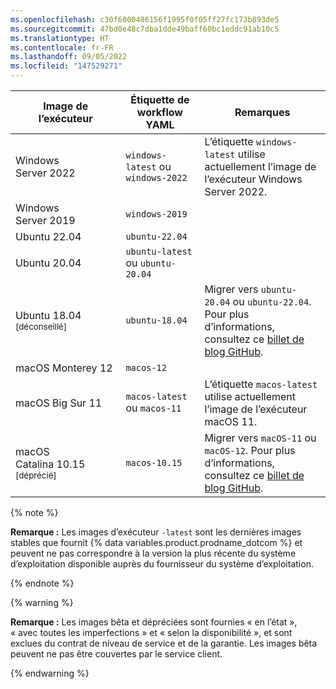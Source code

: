 ```yaml
---
ms.openlocfilehash: c30f6000486156f1995f0f05ff27fc173b893de5
ms.sourcegitcommit: 47bd0e48c7dba1dde49baff60bc1eddc91ab10c5
ms.translationtype: HT
ms.contentlocale: fr-FR
ms.lasthandoff: 09/05/2022
ms.locfileid: "147529271"
---
```

<table style="width:100%">
<thead>
  <tr>
    <th style="width:35%"><b>Image de l’exécuteur</b></th>
    <th style="width:25%"><b>Étiquette de workflow YAML</b></th>
    <th style="width:40%"><b>Remarques</b></th>
  </tr>
</thead>
<tbody>
<tr>
<td>
Windows Server 2022
</td>
<td>
<code>windows-latest</code> ou <code>windows-2022</code>
</td>
<td>
L’étiquette <code>windows-latest</code> utilise actuellement l’image de l’exécuteur Windows Server 2022.
</td>
</tr>
<tr>
<td>
Windows Server 2019
</td>
<td>
<code>windows-2019</code>
</td>
<td>
</td>
</tr>
<tr>
<td>
Ubuntu 22.04
</td>
<td>
<code>ubuntu-22.04</code>
</td>
<td>
</td>
</tr>
<tr>
<td>
Ubuntu 20.04
</td>
<td>
<code>ubuntu-latest</code> ou <code>ubuntu-20.04</code>
</td>
</tr>
<tr>
<td>
Ubuntu 18.04 <sup>[déconseillé]</sup>
</td>
<td>
<code>ubuntu-18.04</code>
</td>
<td>
Migrer vers <code>ubuntu-20.04</code> ou <code>ubuntu-22.04</code>. Pour plus d’informations, consultez ce <A href="https://github.blog/changelog/2022-08-09-github-actions-the-ubuntu-18-04-actions-runner-image-is-being-deprecated-and-will-be-removed-by-12-1-22/">billet de blog GitHub</A>.
</td>
</tr>
<tr>
<td>
macOS Monterey 12
</td>
<td>
<code>macos-12</code>
  </td>
</tr>
<tr>
<td>
macOS Big Sur 11
</td>
<td>
<code>macos-latest</code> ou <code>macos-11</code>
</td>
<td>
L’étiquette <code>macos-latest</code> utilise actuellement l’image de l’exécuteur macOS 11.
</td>
</tr>
<tr>
<td>
macOS Catalina 10.15 <sup>[déprécié]</sup>
</td>
<td>
<code>macos-10.15</code>
</td>
<td>
Migrer vers <code>macOS-11</code> ou <code>macOS-12</code>. Pour plus d’informations, consultez ce <A href="https://github.blog/changelog/2022-07-20-github-actions-the-macos-10-15-actions-runner-image-is-being-deprecated-and-will-be-removed-by-8-30-22/">billet de blog GitHub</A>.
</td>
</tr>
</tbody>
</table>

{% note %}

**Remarque :** Les images d’exécuteur `-latest` sont les dernières images stables que fournit {% data variables.product.prodname_dotcom %} et peuvent ne pas correspondre à la version la plus récente du système d’exploitation disponible auprès du fournisseur du système d’exploitation.

{% endnote %}

{% warning %}

<b>Remarque :</b> Les images bêta et dépréciées sont fournies « en l’état », « avec toutes les imperfections » et « selon la disponibilité », et sont exclues du contrat de niveau de service et de la garantie. Les images bêta peuvent ne pas être couvertes par le service client.

{% endwarning %}
